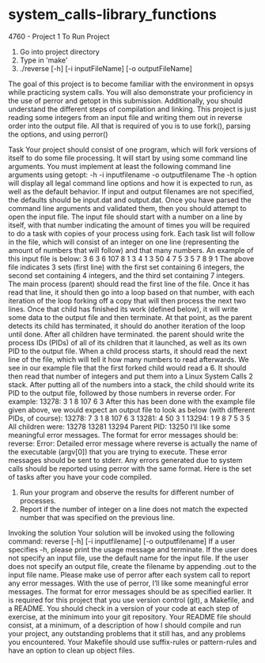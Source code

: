 # system_calls-library_functions
4760 - Project 1
To Run Project
1. Go into project directory
2. Type in 'make'
3. ./reverse [-h] [-i inputFileName] [-o outputFileName]

The goal of this project is to become familiar
with the environment in opsys while practicing system calls. You will also demonstrate your proficiency in the use of perror
and getopt in this submission. Additionally, you should understand the different steps of compilation and linking.
This project is just reading some integers from an input file and writing them out in reverse order into the output file. All that
is required of you is to use fork(), parsing the options, and using perror()

Task
Your project should consist of one program, which will fork versions of itself to do some file processing. It will start by using
some command line arguments. You must implement at least the following command line arguments using getopt:
-h
-i inputfilename
-o outputfilename
The -h option will display all legal command line options and how it is expected to run, as well as the default behavior. If input
and output filenames are not specified, the defaults should be input.dat and output.dat.
Once you have parsed the command line arguments and validated them, then you should attempt to open the input file. The
input file should start with a number on a line by itself, with that number indicating the amount of times you will be required to
do a task with copies of your process using fork. Each task list will follow in the file, which will consist of an integer on one
line (representing the amount of numbers that will follow) and that many numbers. An example of this input file is below:
3
6
3 6 107 8 1 3
4
1 3 50 4
7
5 3 5 7 8 9 1
The above file indicates 3 sets (first line) with the first set containing 6 integers, the second set containing 4 integers, and the
third set containing 7 integers.
The main process (parent) should read the first line of the file. Once it has read that line, it should then go into a loop based
on that number, with each iteration of the loop forking off a copy that will then process the next two lines. Once that child
has finished its work (defined below), it will write some data to the output file and then terminate. At that point, as the parent
detects its child has terminated, it should do another iteration of the loop until done. After all children have terminated. the
parent should write the process IDs (PIDs) of all of its children that it launched, as well as its own PID to the output file.
When a child process starts, it should read the next line of the file, which will tell it how many numbers to read afterwards. We
see in our example file that the first forked child would read a 6. It should then read that number of integers and put them into a
Linux System Calls 2
stack. After putting all of the numbers into a stack, the child should write its PID to the output file, followed by those numbers
in reverse order. For example:
13278: 3 1 8 107 6 3
After this has been done with the example file given above, we would expect an output file to look as below (with different
PIDs, of course):
13278: 7 3 1 8 107 6 3
13281: 4 50 3 1
13294: 1 9 8 7 5 3 5
All children were: 13278 13281 13294
Parent PID: 13250
I’ll like some meaningful error messages. The format for error messages should be:
reverse: Error: Detailed error message
where reverse is actually the name of the executable (argv[0]) that you are trying to execute. These error messages should
be sent to stderr. Any errors generated due to system calls should be reported using perror with the same format.
Here is the set of tasks after you have your code compiled.
1. Run your program and observe the results for different number of processes.
2. Report if the number of integer on a line does not match the expected number that was specified on the previous line.


Invoking the solution
Your solution will be invoked using the following command:
reverse [-h] [-i inputfilename] [-o outputfilename]
If a user specifies -h, please print the usage message and terminate. If the user does not specify an input file, use the default
name for the input file. If the user does not specify an output file, create the filename by appending .out to the input file name.
Please make use of perror after each system call to report any error messages. With the use of perror, I’ll like some
meaningful error messages. The format for error messages should be as specified earlier.
It is required for this project that you use version control (git), a Makefile, and a README. You should check in a version of
your code at each step of exercise, at the minimum into your git repository. Your README file should consist, at a minimum,
of a description of how I should compile and run your project, any outstanding problems that it still has, and any problems you
encountered. Your Makefile should use suffix-rules or pattern-rules and have an option to clean up object files.
